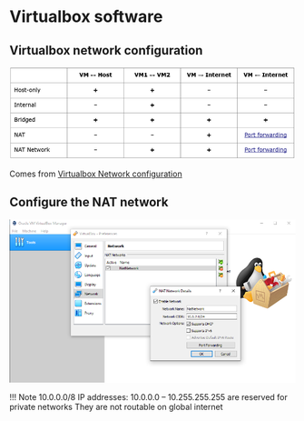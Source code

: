 # Virtualbox software

## Virtualbox network configuration

![VBNET](./files/virtualization/virtualbox_network_config.png "Virtualbox network")

Comes from [Virtualbox Network configuration](https://www.virtualbox.org/manual/ch06.html)

## Configure the NAT network

![VBNATNET](./files/virtualization/NAT_network.png "Virtualbox NAT network")


!!! Note
    10.0.0.0/8 IP addresses: 10.0.0.0 – 10.255.255.255 are reserved for private networks
    They are not routable on global internet